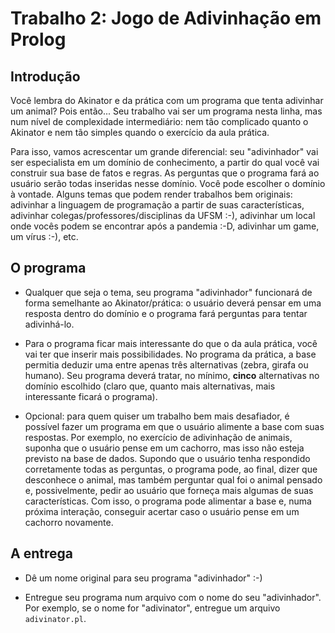 # Trabalho 2: Jogo de Adivinhação em Prolog


## Introdução

Você lembra do Akinator e da prática com um programa que tenta adivinhar um animal? Pois então... Seu trabalho vai ser um programa nesta linha, mas num nível de complexidade intermediário: nem tão complicado quanto o Akinator e nem tão simples quando o exercício da aula prática. 

Para isso, vamos acrescentar um grande diferencial: seu "adivinhador" vai ser especialista em um domínio de conhecimento, a partir do qual você vai construir sua base de fatos e regras. As perguntas que o programa fará ao usuário serão todas inseridas nesse domínio. Você pode escolher o domínio à vontade. Alguns temas que podem render trabalhos bem originais: adivinhar a linguagem de programação a partir de suas características, adivinhar colegas/professores/disciplinas da UFSM :-), adivinhar um local onde vocês podem se encontrar após a pandemia :-D, adivinhar um game, um vírus :-), etc. 



## O programa

- Qualquer que seja o tema, seu programa "adivinhador" funcionará de forma semelhante ao Akinator/prática: o usuário deverá pensar em uma resposta dentro do domínio e o programa fará perguntas para tentar adivinhá-lo.

- Para o programa ficar mais interessante do que o da aula prática, você vai ter que inserir mais possibilidades. No programa da prática, a base permitia deduzir uma entre apenas três alternativas (zebra, girafa ou humano). Seu programa deverá tratar, no mínimo, **cinco** alternativas no domínio escolhido (claro que, quanto mais alternativas, mais interessante ficará o programa).

- Opcional: para quem quiser um trabalho bem mais desafiador, é possível fazer um programa em que o usuário alimente a base com suas respostas. Por exemplo, no exercício de adivinhação de animais, suponha que o usuário pense em um cachorro, mas isso não esteja previsto na base de dados. Supondo que o usuário tenha respondido corretamente todas as perguntas, o programa pode, ao final, dizer que desconhece o animal, mas também perguntar qual foi o animal pensado e, possivelmente, pedir ao usuário que forneça mais algumas de suas características. Com isso, o programa pode alimentar a base e, numa próxima interação, conseguir acertar caso o usuário pense em um cachorro novamente.



## A entrega

- Dê um nome original para seu programa "adivinhador" :-)

- Entregue seu programa num arquivo com o nome do seu "adivinhador". Por exemplo, se o nome for "adivinator", entregue um arquivo `adivinator.pl`.


